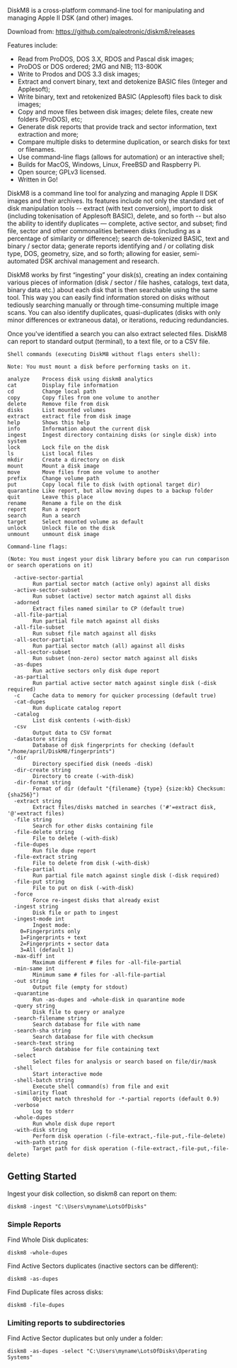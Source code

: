 DiskM8 is a cross-platform command-line tool for manipulating and managing Apple II DSK (and other) images. 

Download from: https://github.com/paleotronic/diskm8/releases

Features include:

- Read from ProDOS, DOS 3.X, RDOS and Pascal disk images; 
- ProDOS or DOS ordered; 2MG and NIB; 113-800K
- Write to Prodos and DOS 3.3 disk images;
- Extract and convert binary, text and detokenize BASIC files (Integer and Applesoft);
- Write binary, text and retokenized BASIC (Applesoft) files back to disk images;
- Copy and move files between disk images; delete files, create new folders (ProDOS), etc;
- Generate disk reports that provide track and sector information, text extraction and more;
- Compare multiple disks to determine duplication, or search disks for text or filenames.
- Use command-line flags (allows for automation) or an interactive shell;
- Builds for MacOS, Windows, Linux, FreeBSD and Raspberry Pi.
- Open source; GPLv3 licensed.
- Written in Go!

DiskM8 is a command line tool for analyzing and managing Apple II DSK images and their archives. Its features include not only the standard set of disk manipulation tools -- extract (with text conversion), import to disk (including tokenisation of Applesoft BASIC), delete, and so forth -- but also the ability to identify duplicates — complete, active sector, and subset; find file, sector and other commonalities between disks (including as a percentage of similarity or difference); search de-tokenized BASIC, text and binary / sector data; generate reports identifying and / or collating disk type, DOS, geometry, size, and so forth; allowing for easier, semi-automated DSK archival management and research.

DiskM8 works by first “ingesting” your disk(s), creating an index containing various pieces of information (disk / sector / file hashes, catalogs, text data, binary data etc.) about each disk that is then searchable using the same tool. This way you can easily find information stored on disks without tediously searching manually or through time-consuming multiple image scans. You can also identify duplicates, quasi-duplicates (disks with only minor differences or extraneous data), or iterations, reducing redundancies.

Once you've identified a search you can also extract selected files. DiskM8 can report to standard output (terminal), to a text file, or to a CSV file.
```
Shell commands (executing DiskM8 without flags enters shell):

Note: You must mount a disk before performing tasks on it.

analyze    Process disk using diskm8 analytics
cat        Display file information
cd         Change local path
copy       Copy files from one volume to another
delete     Remove file from disk
disks      List mounted volumes
extract    extract file from disk image
help       Shows this help
info       Information about the current disk
ingest     Ingest directory containing disks (or single disk) into system
lock       Lock file on the disk
ls         List local files
mkdir      Create a directory on disk
mount      Mount a disk image
move       Move files from one volume to another
prefix     Change volume path
put        Copy local file to disk (with optional target dir)
quarantine Like report, but allow moving dupes to a backup folder
quit       Leave this place
rename     Rename a file on the disk
report     Run a report
search     Run a search
target     Select mounted volume as default
unlock     Unlock file on the disk
unmount    unmount disk image

Command-line flags: 

(Note: You must ingest your disk library before you can run comparison or search operations on it)

  -active-sector-partial
    	Run partial sector match (active only) against all disks
  -active-sector-subset
    	Run subset (active) sector match against all disks
  -adorned
    	Extract files named similar to CP (default true)
  -all-file-partial
    	Run partial file match against all disks
  -all-file-subset
    	Run subset file match against all disks
  -all-sector-partial
    	Run partial sector match (all) against all disks
  -all-sector-subset
    	Run subset (non-zero) sector match against all disks
  -as-dupes
    	Run active sectors only disk dupe report
  -as-partial
    	Run partial active sector match against single disk (-disk required)
  -c	Cache data to memory for quicker processing (default true)
  -cat-dupes
    	Run duplicate catalog report
  -catalog
    	List disk contents (-with-disk)
  -csv
    	Output data to CSV format
  -datastore string
    	Database of disk fingerprints for checking (default "/home/april/DiskM8/fingerprints")
  -dir
    	Directory specified disk (needs -disk)
  -dir-create string
    	Directory to create (-with-disk)
  -dir-format string
    	Format of dir (default "{filename} {type} {size:kb} Checksum: {sha256}")
  -extract string
    	Extract files/disks matched in searches ('#'=extract disk, '@'=extract files)
  -file string
    	Search for other disks containing file
  -file-delete string
    	File to delete (-with-disk)
  -file-dupes
    	Run file dupe report
  -file-extract string
    	File to delete from disk (-with-disk)
  -file-partial
    	Run partial file match against single disk (-disk required)
  -file-put string
    	File to put on disk (-with-disk)
  -force
    	Force re-ingest disks that already exist
  -ingest string
    	Disk file or path to ingest
  -ingest-mode int
    	Ingest mode:
	0=Fingerprints only
	1=Fingerprints + text
	2=Fingerprints + sector data
	3=All (default 1)
  -max-diff int
    	Maximum different # files for -all-file-partial
  -min-same int
    	Minimum same # files for -all-file-partial
  -out string
    	Output file (empty for stdout)
  -quarantine
    	Run -as-dupes and -whole-disk in quarantine mode
  -query string
    	Disk file to query or analyze
  -search-filename string
    	Search database for file with name
  -search-sha string
    	Search database for file with checksum
  -search-text string
    	Search database for file containing text
  -select
    	Select files for analysis or search based on file/dir/mask
  -shell
    	Start interactive mode
  -shell-batch string
    	Execute shell command(s) from file and exit
  -similarity float
    	Object match threshold for -*-partial reports (default 0.9)
  -verbose
    	Log to stderr
  -whole-dupes
    	Run whole disk dupe report
  -with-disk string
    	Perform disk operation (-file-extract,-file-put,-file-delete)
  -with-path string
    	Target path for disk operation (-file-extract,-file-put,-file-delete)
```

## Getting Started

Ingest your disk collection, so diskm8 can report on them:

```diskm8 -ingest "C:\Users\myname\LotsOfDisks"```

### Simple Reports

Find Whole Disk duplicates:

```diskm8 -whole-dupes```

Find Active Sectors duplicates (inactive sectors can be different):

```diskm8 -as-dupes```

Find Duplicate files across disks:

```diskm8 -file-dupes```

### Limiting reports to subdirectories

Find Active Sector duplicates but only under a folder:

```diskm8 -as-dupes -select "C:\Users\myname\LotsOfDisks\Operating Systems"```
